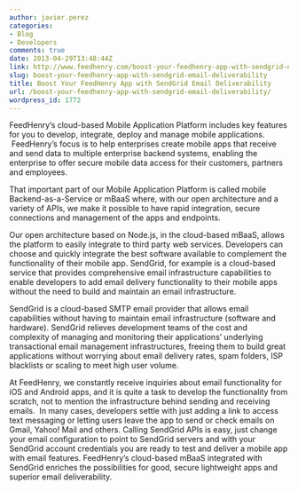 ```yaml
---
author: javier.perez
categories:
- Blog
- Developers
comments: true
date: 2013-04-29T13:48:44Z
link: http://www.feedhenry.com/boost-your-feedhenry-app-with-sendgrid-email-deliverability/
slug: boost-your-feedhenry-app-with-sendgrid-email-deliverability
title: Boost Your FeedHenry App with SendGrid Email Deliverability
url: /boost-your-feedhenry-app-with-sendgrid-email-deliverability/
wordpress_id: 1772
---
```


FeedHenry’s cloud-based Mobile Application Platform includes key features for you to develop, integrate, deploy and manage mobile applications.  FeedHenry’s focus is to help enterprises create mobile apps that receive and send data to multiple enterprise backend systems, enabling the enterprise to offer secure mobile data access for their customers, partners and employees.

That important part of our Mobile Application Platform is called mobile Backend-as-a-Service or mBaaS where, with our open architecture and a variety of APIs, we make it possible to have rapid integration, secure connections and management of the apps and endpoints.

Our open architecture based on Node.js, in the cloud-based mBaaS, allows the platform to easily integrate to third party web services. Developers can choose and quickly integrate the best software available to complement the functionality of their mobile app. SendGrid, for example is a cloud-based service that provides comprehensive email infrastructure capabilities to enable developers to add email delivery functionality to their mobile apps without the need to build and maintain an email infrastructure.

SendGrid is a cloud-based SMTP email provider that allows email capabilities without having to maintain email infrastructure (software and hardware). SendGrid relieves development teams of the cost and complexity of managing and monitoring their applications’ underlying transactional email management infrastructures, freeing them to build great applications without worrying about email delivery rates, spam folders, ISP blacklists or scaling to meet high user volume.

At FeedHenry, we constantly receive inquiries about email functionality for iOS and Android apps, and it is quite a task to develop the functionality from scratch, not to mention the infrastructure behind sending and receiving emails.  In many cases, developers settle with just adding a link to access text messaging or letting users leave the app to send or check emails on Gmail, Yahoo! Mail and others. Calling SendGrid APIs is easy, just change your email configuration to point to SendGrid servers and with your SendGrid account credentials you are ready to test and deliver a mobile app with email features. FeedHenry’s cloud-based mBaaS integrated with SendGrid enriches the possibilities for good, secure lightweight apps and superior email deliverability.

